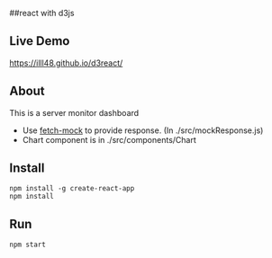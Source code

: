 ##react with d3js

Live Demo
-------------
https://illl48.github.io/d3react/

About
-------------
This is a server monitor dashboard
* Use [fetch-mock](https://github.com/wheresrhys/fetch-mock) to provide response. (In ./src/mockResponse.js)
* Chart component is in ./src/components/Chart

Install
-------------
```shell
npm install -g create-react-app
npm install
```

Run
-------------
```shell
npm start
```
